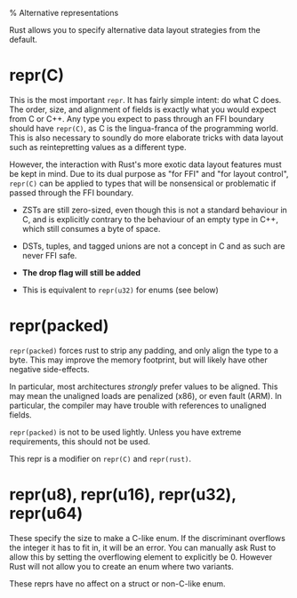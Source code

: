 % Alternative representations

Rust allows you to specify alternative data layout strategies from the default.




# repr(C)

This is the most important `repr`. It has fairly simple intent: do what C does.
The order, size, and alignment of fields is exactly what you would expect from
C or C++. Any type you expect to pass through an FFI boundary should have `repr(C)`,
as C is the lingua-franca of the programming world. This is also necessary
to soundly do more elaborate tricks with data layout such as reintepretting values
as a different type.

However, the interaction with Rust's more exotic data layout features must be kept
in mind. Due to its dual purpose as "for FFI" and "for layout control", `repr(C)`
can be applied to types that will be nonsensical or problematic if passed through
the FFI boundary.

* ZSTs are still zero-sized, even though this is not a standard behaviour
  in C, and is explicitly contrary to the behaviour of an empty type in C++, which
  still consumes a byte of space.

* DSTs, tuples, and tagged unions are not a concept in C and as such are never
  FFI safe.

* **The drop flag will still be added**

* This is equivalent to `repr(u32)` for enums (see below)




# repr(packed)

`repr(packed)` forces rust to strip any padding, and only align the type to a
byte. This may improve the memory footprint, but will likely have other
negative side-effects.

In particular, most architectures *strongly* prefer values to be aligned. This
may mean the unaligned loads are penalized (x86), or even fault (ARM). In
particular, the compiler may have trouble with references to unaligned fields.

`repr(packed)` is not to be used lightly. Unless you have extreme requirements,
this should not be used.

This repr is a modifier on `repr(C)` and `repr(rust)`.




# repr(u8), repr(u16), repr(u32), repr(u64)

These specify the size to make a C-like enum. If the discriminant overflows the
integer it has to fit in, it will be an error. You can manually ask Rust to
allow this by setting the overflowing element to explicitly be 0. However Rust
will not allow you to create an enum where two variants.

These reprs have no affect on a struct or non-C-like enum.